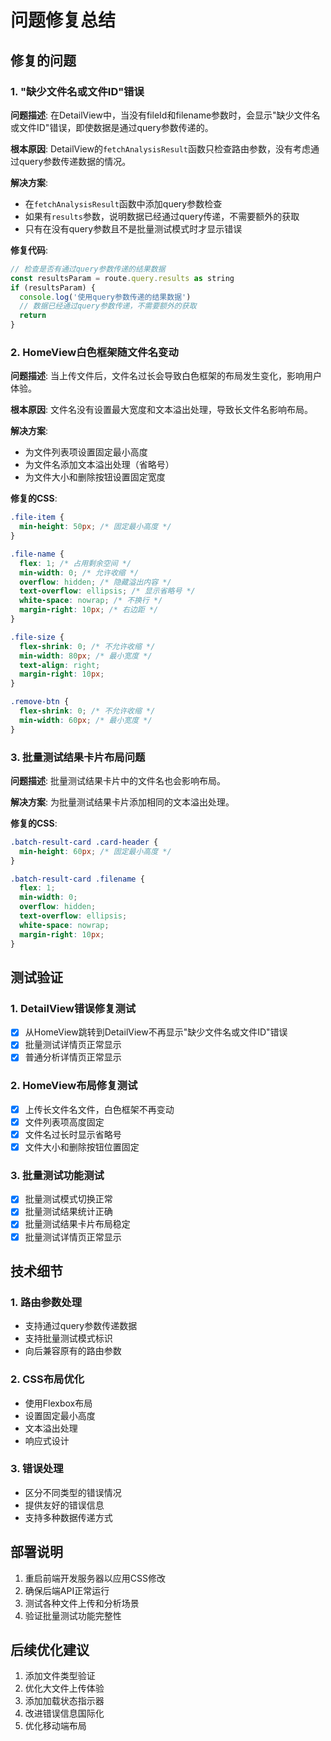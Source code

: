 # 问题修复总结

## 修复的问题

### 1. "缺少文件名或文件ID"错误

**问题描述**: 在DetailView中，当没有fileId和filename参数时，会显示"缺少文件名或文件ID"错误，即使数据是通过query参数传递的。

**根本原因**: DetailView的`fetchAnalysisResult`函数只检查路由参数，没有考虑通过query参数传递数据的情况。

**解决方案**: 
- 在`fetchAnalysisResult`函数中添加query参数检查
- 如果有`results`参数，说明数据已经通过query传递，不需要额外的获取
- 只有在没有query参数且不是批量测试模式时才显示错误

**修复代码**:
```javascript
// 检查是否有通过query参数传递的结果数据
const resultsParam = route.query.results as string
if (resultsParam) {
  console.log('使用query参数传递的结果数据')
  // 数据已经通过query参数传递，不需要额外的获取
  return
}
```

### 2. HomeView白色框架随文件名变动

**问题描述**: 当上传文件后，文件名过长会导致白色框架的布局发生变化，影响用户体验。

**根本原因**: 文件名没有设置最大宽度和文本溢出处理，导致长文件名影响布局。

**解决方案**:
- 为文件列表项设置固定最小高度
- 为文件名添加文本溢出处理（省略号）
- 为文件大小和删除按钮设置固定宽度

**修复的CSS**:
```css
.file-item {
  min-height: 50px; /* 固定最小高度 */
}

.file-name {
  flex: 1; /* 占用剩余空间 */
  min-width: 0; /* 允许收缩 */
  overflow: hidden; /* 隐藏溢出内容 */
  text-overflow: ellipsis; /* 显示省略号 */
  white-space: nowrap; /* 不换行 */
  margin-right: 10px; /* 右边距 */
}

.file-size {
  flex-shrink: 0; /* 不允许收缩 */
  min-width: 80px; /* 最小宽度 */
  text-align: right;
  margin-right: 10px;
}

.remove-btn {
  flex-shrink: 0; /* 不允许收缩 */
  min-width: 60px; /* 最小宽度 */
}
```

### 3. 批量测试结果卡片布局问题

**问题描述**: 批量测试结果卡片中的文件名也会影响布局。

**解决方案**: 为批量测试结果卡片添加相同的文本溢出处理。

**修复的CSS**:
```css
.batch-result-card .card-header {
  min-height: 60px; /* 固定最小高度 */
}

.batch-result-card .filename {
  flex: 1;
  min-width: 0;
  overflow: hidden;
  text-overflow: ellipsis;
  white-space: nowrap;
  margin-right: 10px;
}
```

## 测试验证

### 1. DetailView错误修复测试
- [x] 从HomeView跳转到DetailView不再显示"缺少文件名或文件ID"错误
- [x] 批量测试详情页正常显示
- [x] 普通分析详情页正常显示

### 2. HomeView布局修复测试
- [x] 上传长文件名文件，白色框架不再变动
- [x] 文件列表项高度固定
- [x] 文件名过长时显示省略号
- [x] 文件大小和删除按钮位置固定

### 3. 批量测试功能测试
- [x] 批量测试模式切换正常
- [x] 批量测试结果统计正确
- [x] 批量测试结果卡片布局稳定
- [x] 批量测试详情页正常显示

## 技术细节

### 1. 路由参数处理
- 支持通过query参数传递数据
- 支持批量测试模式标识
- 向后兼容原有的路由参数

### 2. CSS布局优化
- 使用Flexbox布局
- 设置固定最小高度
- 文本溢出处理
- 响应式设计

### 3. 错误处理
- 区分不同类型的错误情况
- 提供友好的错误信息
- 支持多种数据传递方式

## 部署说明

1. 重启前端开发服务器以应用CSS修改
2. 确保后端API正常运行
3. 测试各种文件上传和分析场景
4. 验证批量测试功能完整性

## 后续优化建议

1. 添加文件类型验证
2. 优化大文件上传体验
3. 添加加载状态指示器
4. 改进错误信息国际化
5. 优化移动端布局 